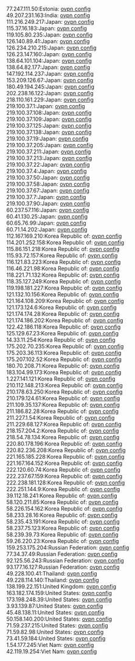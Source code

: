 77.247.111.50:Estonia: [ovpn config](vpn/77_247_111_50.ovpn)  
49.207.231.163:India: [ovpn config](vpn/49_207_231_163.ovpn)  
111.216.249.217:Japan: [ovpn config](vpn/111_216_249_217.ovpn)  
115.37.16.183:Japan: [ovpn config](vpn/115_37_16_183.ovpn)  
119.105.80.235:Japan: [ovpn config](vpn/119_105_80_235.ovpn)  
126.140.89.41:Japan: [ovpn config](vpn/126_140_89_41.ovpn)  
126.234.210.215:Japan: [ovpn config](vpn/126_234_210_215.ovpn)  
126.23.147.160:Japan: [ovpn config](vpn/126_23_147_160.ovpn)  
138.64.101.104:Japan: [ovpn config](vpn/138_64_101_104.ovpn)  
138.64.82.177:Japan: [ovpn config](vpn/138_64_82_177.ovpn)  
147.192.114.237:Japan: [ovpn config](vpn/147_192_114_237.ovpn)  
153.209.126.67:Japan: [ovpn config](vpn/153_209_126_67.ovpn)  
180.49.194.245:Japan: [ovpn config](vpn/180_49_194_245.ovpn)  
202.238.16.122:Japan: [ovpn config](vpn/202_238_16_122.ovpn)  
218.110.161.229:Japan: [ovpn config](vpn/218_110_161_229.ovpn)  
219.100.37.1:Japan: [ovpn config](vpn/219_100_37_1.ovpn)  
219.100.37.108:Japan: [ovpn config](vpn/219_100_37_108.ovpn)  
219.100.37.109:Japan: [ovpn config](vpn/219_100_37_109.ovpn)  
219.100.37.125:Japan: [ovpn config](vpn/219_100_37_125.ovpn)  
219.100.37.138:Japan: [ovpn config](vpn/219_100_37_138.ovpn)  
219.100.37.19:Japan: [ovpn config](vpn/219_100_37_19.ovpn)  
219.100.37.205:Japan: [ovpn config](vpn/219_100_37_205.ovpn)  
219.100.37.211:Japan: [ovpn config](vpn/219_100_37_211.ovpn)  
219.100.37.213:Japan: [ovpn config](vpn/219_100_37_213.ovpn)  
219.100.37.22:Japan: [ovpn config](vpn/219_100_37_22.ovpn)  
219.100.37.4:Japan: [ovpn config](vpn/219_100_37_4.ovpn)  
219.100.37.50:Japan: [ovpn config](vpn/219_100_37_50.ovpn)  
219.100.37.58:Japan: [ovpn config](vpn/219_100_37_58.ovpn)  
219.100.37.67:Japan: [ovpn config](vpn/219_100_37_67.ovpn)  
219.100.37.7:Japan: [ovpn config](vpn/219_100_37_7.ovpn)  
219.100.37.90:Japan: [ovpn config](vpn/219_100_37_90.ovpn)  
60.237.57.116:Japan: [ovpn config](vpn/60_237_57_116.ovpn)  
60.41.130.25:Japan: [ovpn config](vpn/60_41_130_25.ovpn)  
60.65.76.99:Japan: [ovpn config](vpn/60_65_76_99.ovpn)  
60.71.14.202:Japan: [ovpn config](vpn/60_71_14_202.ovpn)  
112.167.169.210:Korea Republic of: [ovpn config](vpn/112_167_169_210.ovpn)  
114.201.252.158:Korea Republic of: [ovpn config](vpn/114_201_252_158.ovpn)  
115.86.151.218:Korea Republic of: [ovpn config](vpn/115_86_151_218.ovpn)  
115.93.72.157:Korea Republic of: [ovpn config](vpn/115_93_72_157.ovpn)  
116.121.83.223:Korea Republic of: [ovpn config](vpn/116_121_83_223.ovpn)  
116.46.221.98:Korea Republic of: [ovpn config](vpn/116_46_221_98.ovpn)  
118.221.71.132:Korea Republic of: [ovpn config](vpn/118_221_71_132.ovpn)  
118.35.127.249:Korea Republic of: [ovpn config](vpn/118_35_127_249.ovpn)  
119.198.181.227:Korea Republic of: [ovpn config](vpn/119_198_181_227.ovpn)  
121.132.10.156:Korea Republic of: [ovpn config](vpn/121_132_10_156.ovpn)  
121.164.108.209:Korea Republic of: [ovpn config](vpn/121_164_108_209.ovpn)  
121.173.124.6:Korea Republic of: [ovpn config](vpn/121_173_124_6.ovpn)  
121.174.174.28:Korea Republic of: [ovpn config](vpn/121_174_174_28.ovpn)  
121.174.186.202:Korea Republic of: [ovpn config](vpn/121_174_186_202.ovpn)  
122.42.186.118:Korea Republic of: [ovpn config](vpn/122_42_186_118.ovpn)  
125.129.67.23:Korea Republic of: [ovpn config](vpn/125_129_67_23.ovpn)  
14.33.11.254:Korea Republic of: [ovpn config](vpn/14_33_11_254.ovpn)  
175.202.70.235:Korea Republic of: [ovpn config](vpn/175_202_70_235.ovpn)  
175.203.36.113:Korea Republic of: [ovpn config](vpn/175_203_36_113.ovpn)  
175.207.102.52:Korea Republic of: [ovpn config](vpn/175_207_102_52.ovpn)  
180.70.208.71:Korea Republic of: [ovpn config](vpn/180_70_208_71.ovpn)  
183.104.99.173:Korea Republic of: [ovpn config](vpn/183_104_99_173.ovpn)  
1.227.141.121:Korea Republic of: [ovpn config](vpn/1_227_141_121.ovpn)  
210.112.148.213:Korea Republic of: [ovpn config](vpn/210_112_148_213.ovpn)  
210.178.63.250:Korea Republic of: [ovpn config](vpn/210_178_63_250.ovpn)  
210.179.124.61:Korea Republic of: [ovpn config](vpn/210_179_124_61.ovpn)  
211.109.35.137:Korea Republic of: [ovpn config](vpn/211_109_35_137.ovpn)  
211.186.82.28:Korea Republic of: [ovpn config](vpn/211_186_82_28.ovpn)  
211.227.1.54:Korea Republic of: [ovpn config](vpn/211_227_1_54.ovpn)  
211.229.68.127:Korea Republic of: [ovpn config](vpn/211_229_68_127.ovpn)  
218.157.204.2:Korea Republic of: [ovpn config](vpn/218_157_204_2.ovpn)  
218.54.78.134:Korea Republic of: [ovpn config](vpn/218_54_78_134.ovpn)  
220.80.178.196:Korea Republic of: [ovpn config](vpn/220_80_178_196.ovpn)  
220.82.236.208:Korea Republic of: [ovpn config](vpn/220_82_236_208.ovpn)  
221.165.185.228:Korea Republic of: [ovpn config](vpn/221_165_185_228.ovpn)  
221.167.164.152:Korea Republic of: [ovpn config](vpn/221_167_164_152.ovpn)  
222.120.60.74:Korea Republic of: [ovpn config](vpn/222_120_60_74.ovpn)  
222.237.67.159:Korea Republic of: [ovpn config](vpn/222_237_67_159.ovpn)  
222.238.181.128:Korea Republic of: [ovpn config](vpn/222_238_181_128.ovpn)  
222.251.144.9:Korea Republic of: [ovpn config](vpn/222_251_144_9.ovpn)  
39.112.18.241:Korea Republic of: [ovpn config](vpn/39_112_18_241.ovpn)  
58.120.211.85:Korea Republic of: [ovpn config](vpn/58_120_211_85.ovpn)  
58.226.154.162:Korea Republic of: [ovpn config](vpn/58_226_154_162.ovpn)  
58.233.28.16:Korea Republic of: [ovpn config](vpn/58_233_28_16.ovpn)  
58.235.43.191:Korea Republic of: [ovpn config](vpn/58_235_43_191.ovpn)  
58.237.75.123:Korea Republic of: [ovpn config](vpn/58_237_75_123.ovpn)  
58.239.39.73:Korea Republic of: [ovpn config](vpn/58_239_39_73.ovpn)  
59.26.220.23:Korea Republic of: [ovpn config](vpn/59_26_220_23.ovpn)  
159.253.175.204:Russian Federation: [ovpn config](vpn/159_253_175_204.ovpn)  
77.34.37.49:Russian Federation: [ovpn config](vpn/77_34_37_49.ovpn)  
92.125.56.243:Russian Federation: [ovpn config](vpn/92_125_56_243.ovpn)  
93.177.16.127:Russian Federation: [ovpn config](vpn/93_177_16_127.ovpn)  
49.228.100.41:Thailand: [ovpn config](vpn/49_228_100_41.ovpn)  
49.228.114.140:Thailand: [ovpn config](vpn/49_228_114_140.ovpn)  
138.199.22.151:United Kingdom: [ovpn config](vpn/138_199_22_151.ovpn)  
163.182.174.159:United States: [ovpn config](vpn/163_182_174_159.ovpn)  
173.198.248.39:United States: [ovpn config](vpn/173_198_248_39.ovpn)  
3.93.139.87:United States: [ovpn config](vpn/3_93_139_87.ovpn)  
45.48.138.11:United States: [ovpn config](vpn/45_48_138_11.ovpn)  
50.158.140.200:United States: [ovpn config](vpn/50_158_140_200.ovpn)  
71.59.237.215:United States: [ovpn config](vpn/71_59_237_215.ovpn)  
71.59.82.98:United States: [ovpn config](vpn/71_59_82_98.ovpn)  
73.41.59.184:United States: [ovpn config](vpn/73_41_59_184.ovpn)  
1.54.177.245:Viet Nam: [ovpn config](vpn/1_54_177_245.ovpn)  
42.119.19.254:Viet Nam: [ovpn config](vpn/42_119_19_254.ovpn)  
